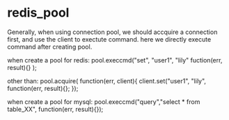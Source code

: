 redis_pool
==========
Generally, when using connection pool, we should accquire a connection first, and use the client to exectute command.
here we directly execute command after creating pool.

when create a pool for redis:
pool.execcmd("set", "user1", "lily" fuction(err, result){} );

other than:
pool.acquire(    function(err, client){
  client.set("user1", "lily", function(err, result){};
  });
  
  
when create a pool for mysql:
pool.execcmd("query","select * from table_XX", function(err, result){});


